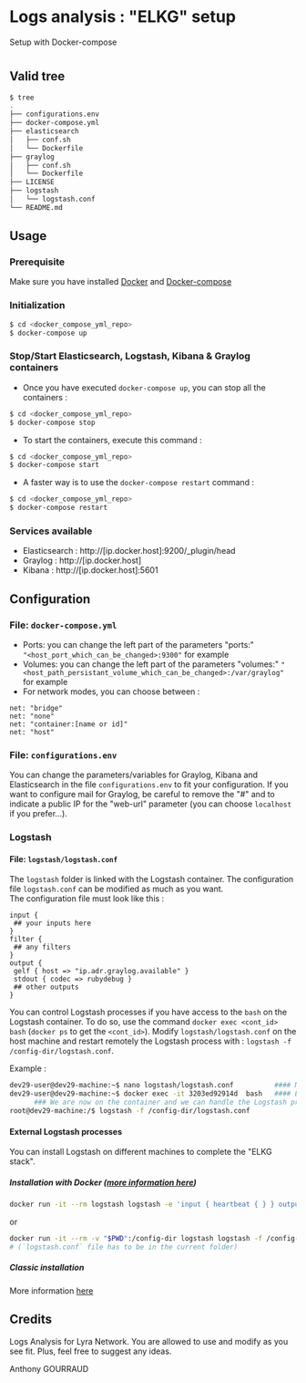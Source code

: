 # Logs analysis : "ELKG" setup 
Setup with Docker-compose 

#
## Valid tree
```bash
$ tree 
.
├── configurations.env
├── docker-compose.yml
├── elasticsearch
│   ├── conf.sh
│   └── Dockerfile
├── graylog
│   ├── conf.sh
│   └── Dockerfile
├── LICENSE
├── logstash
│   └── logstash.conf
└── README.md
```

## Usage 

### Prerequisite
Make sure you have installed [Docker](https://docs.docker.com/linux/started/) and [Docker-compose](https://docs.docker.com/compose/install/)

### Initialization 
```bash
$ cd <docker_compose_yml_repo>
$ docker-compose up 
 ```

### Stop/Start Elasticsearch, Logstash, Kibana & Graylog containers
* Once you have executed `docker-compose up`, you can stop all the containers :  
```bash
$ cd <docker_compose_yml_repo> 
$ docker-compose stop 
```
* To start the containers, execute this command : 
```bash
$ cd <docker_compose_yml_repo> 
$ docker-compose start 
```
* A faster way is to use the `docker-compose restart` command : 
```bash
$ cd <docker_compose_yml_repo>
$ docker-compose restart 
```

### Services available
* Elasticsearch : http://[ip.docker.host]:9200/_plugin/head
* Graylog : http://[ip.docker.host]
* Kibana : http://[ip.docker.host]:5601

## Configuration

### File: `docker-compose.yml` 
* Ports: you can change the left part of the parameters "ports:"  
  `"<host_port_which_can_be_changed>:9300"` for example
* Volumes: you can change the left part of the parameters "volumes:" 
  `"<host_path_persistant_volume_which_can_be_changed>:/var/graylog"` for example
* For network modes, you can choose between :
```
net: "bridge"
net: "none"
net: "container:[name or id]"
net: "host"
```

### File: `configurations.env` 
You can change the parameters/variables for Graylog, Kibana and Elasticsearch in the file `configurations.env` to fit your configuration. 
If you want to configure mail for Graylog, be careful to remove the "#" and to indicate a public IP for the "web-url" parameter (you can choose `localhost` if you prefer...). 


### Logstash 

#### File: `logstash/logstash.conf` 
The `logstash` folder is linked with the Logstash container. The configuration file `logstash.conf` can be modified as much as you want.  
The configuration file must look like this : 
```
input { 
 ## your inputs here   
}
filter {
 ## any filters 
}
output {  
 gelf { host => "ip.adr.graylog.available" }
 stdout { codec => rubydebug }
 ## other outputs 
}
```
You can control Logstash processes if you have access to the `bash` on the Logstash container. To do so, use the command `docker exec <cont_id> bash` (`docker ps` to get the `<cont_id>`).
Modify `logstash/logstash.conf` on the host machine and restart remotely the Logstash process with : 
 `logstash -f /config-dir/logstash.conf`. 

Example : 
```bash 
dev29-user@dev29-machine:~$ nano logstash/logstash.conf          #### Modifications  
dev29-user@dev29-machine:~$ docker exec -it 3203ed92914d  bash   #### Execute a bash on the container 
      ### We are now on the container and we can handle the Logstash process
root@dev29-machine:/$ logstash -f /config-dir/logstash.conf      
```

#### External Logstash processes 

You can install Logstash on different machines to complete the "ELKG stack".

##### Installation with Docker ([more information here](https://hub.docker.com/_/logstash/))

```bash 
docker run -it --rm logstash logstash -e 'input { heartbeat { } } output { gelf { host => "ip.adr.graylog.here" } } 
```
or 
```bash 
docker run -it --rm -v "$PWD":/config-dir logstash logstash -f /config-dir/logstash.conf 
# (`logstash.conf` file has to be in the current folder)
```  

##### Classic installation 
More information [here](https://www.elastic.co/downloads/logstash) 

## Credits
Logs Analysis for Lyra Network. You are allowed to use and modify as you see fit.
Plus, feel free to suggest any ideas. 

Anthony GOURRAUD

